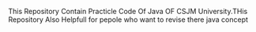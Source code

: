 This Repository Contain Practicle Code Of Java OF CSJM University.THis Repository Also Helpfull for pepole who want to revise there java concept
